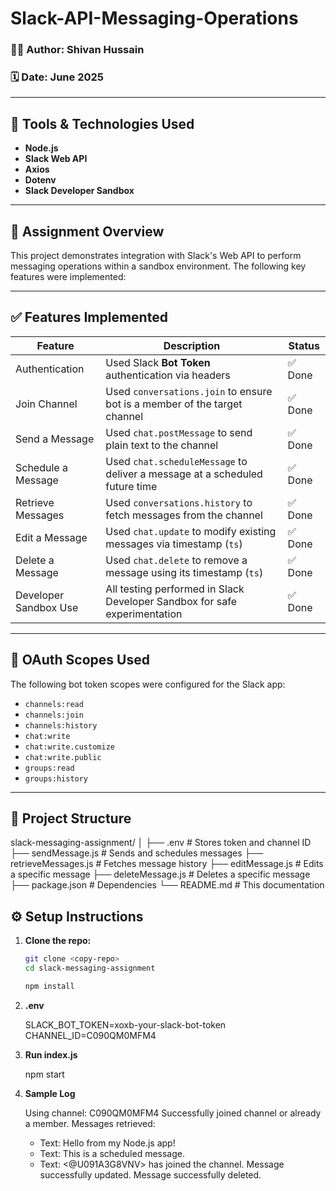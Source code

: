 # Slack-API-Messaging-Operations

### 👨‍💻 Author: Shivan Hussain  
### 🗓️ Date: June 2025  

---

## 🔧 Tools & Technologies Used

- **Node.js**
- **Slack Web API**
- **Axios**
- **Dotenv**
- **Slack Developer Sandbox**

---

## 📌 Assignment Overview

This project demonstrates integration with Slack's Web API to perform messaging operations within a sandbox environment. The following key features were implemented:

---

## ✅ Features Implemented

| Feature                 | Description                                                                   | Status   |
|------------------------|-----------------------------------------------------------------------------------|----------|
| Authentication         | Used Slack **Bot Token** authentication via headers                             | ✅ Done  |
| Join Channel           | Used `conversations.join` to ensure bot is a member of the target channel       | ✅ Done  |
| Send a Message         | Used `chat.postMessage` to send plain text to the channel                       | ✅ Done  |
| Schedule a Message     | Used `chat.scheduleMessage` to deliver a message at a scheduled future time     | ✅ Done  |
| Retrieve Messages      | Used `conversations.history` to fetch messages from the channel                 | ✅ Done  |
| Edit a Message         | Used `chat.update` to modify existing messages via timestamp (`ts`)             | ✅ Done  |
| Delete a Message       | Used `chat.delete` to remove a message using its timestamp (`ts`)               | ✅ Done  |
| Developer Sandbox Use  | All testing performed in Slack Developer Sandbox for safe experimentation       | ✅ Done  |

---

## 🔐 OAuth Scopes Used

The following bot token scopes were configured for the Slack app:

- `channels:read`
- `channels:join`
- `channels:history`
- `chat:write`
- `chat:write.customize`
- `chat:write.public`
- `groups:read`
- `groups:history`

---

## 📂 Project Structure


slack-messaging-assignment/
│
├── .env                                             # Stores token and channel ID
├── sendMessage.js                                   # Sends and schedules messages
├── retrieveMessages.js                              # Fetches message history
├── editMessage.js                                   # Edits a specific message
├── deleteMessage.js                                 # Deletes a specific message
├── package.json                                     # Dependencies
└── README.md                                        # This documentation



## ⚙️ Setup Instructions

1. **Clone the repo:**

   ```bash
   git clone <copy-repo>
   cd slack-messaging-assignment

   npm install
2. **.env**
 
   SLACK_BOT_TOKEN=xoxb-your-slack-bot-token
   CHANNEL_ID=C090QM0MFM4


4. **Run index.js**

    npm start

5. **Sample Log**

   Using channel: C090QM0MFM4
   Successfully joined channel or already a member.
   Messages retrieved:
      - Text: Hello from my Node.js app!
      - Text: This is a scheduled message.
      - Text: <@U091A3G8VNV> has joined the channel.
   Message successfully updated.
   Message successfully deleted.




